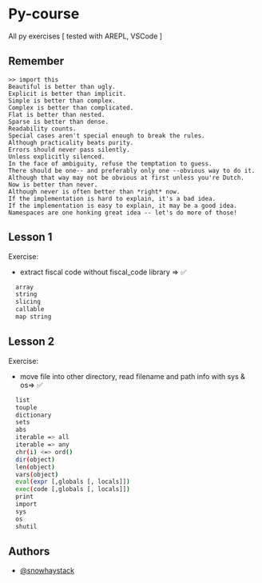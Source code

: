 # Py-course
All py exercises [ tested with AREPL, VSCode ]

## Remember
```ssh
>> import this
Beautiful is better than ugly.
Explicit is better than implicit.
Simple is better than complex.
Complex is better than complicated.
Flat is better than nested.
Sparse is better than dense.
Readability counts.
Special cases aren't special enough to break the rules.
Although practicality beats purity.
Errors should never pass silently.
Unless explicitly silenced.
In the face of ambiguity, refuse the temptation to guess.
There should be one-- and preferably only one --obvious way to do it.
Although that way may not be obvious at first unless you're Dutch.
Now is better than never.
Although never is often better than *right* now.
If the implementation is hard to explain, it's a bad idea.
If the implementation is easy to explain, it may be a good idea.
Namespaces are one honking great idea -- let's do more of those!
```
## Lesson 1
Exercise:
- extract fiscal code without fiscal_code library => ✅

```bash
  array
  string
  slicing
  callable
  map string
```
## Lesson 2
Exercise:
- move file into other directory, read filename and path info
with sys & os=> ✅

```bash
  list
  touple
  dictionary
  sets
  abs
  iterable => all
  iterable => any
  chr(i) <=> ord()
  dir(object)
  len(object)
  vars(object)
  eval(expr [,globals [, locals]])
  exec(code [,globals [, locals]])
  print
  import
  sys
  os
  shutil
```
## Authors

- [@snowhaystack](https://www.github.com/snowhaystack)

